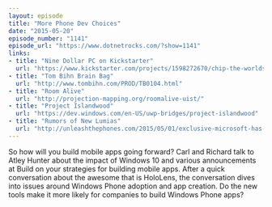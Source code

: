 ```yaml
---
layout: episode
title: "More Phone Dev Choices"
date: "2015-05-20"
episode_number: "1141"
episode_url: "https://www.dotnetrocks.com/?show=1141"
links:
- title: "Nine Dollar PC on Kickstarter"
  url: "https://www.kickstarter.com/projects/1598272670/chip-the-worlds-first-9-computer"
- title: "Tom Bihn Brain Bag"
  url: "http://www.tombihn.com/PROD/TB0104.html"
- title: "Room Alive"
  url: "http://projection-mapping.org/roomalive-uist/"
- title: "Project Islandwood"
  url: "https://dev.windows.com/en-US/uwp-bridges/project-islandwood"
- title: "Rumors of New Lumias"
  url: "http://unleashthephones.com/2015/05/01/exclusive-microsoft-has-two-high-end-lumias-coming-this-year-specs/"
---
```


So how will you build mobile apps going forward? Carl and Richard talk to Atley Hunter about the impact of Windows 10 and various announcements at Build on your strategies for building mobile apps. After a quick conversation about the awesome that is HoloLens, the conversation dives into issues around Windows Phone adoption and app creation. Do the new tools make it more likely for companies to build Windows Phone apps?
